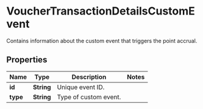 

# VoucherTransactionDetailsCustomEvent

Contains information about the custom event that triggers the point accrual.

## Properties

| Name | Type | Description | Notes |
|------------ | ------------- | ------------- | -------------|
|**id** | **String** | Unique event ID. |  |
|**type** | **String** | Type of custom event. |  |



